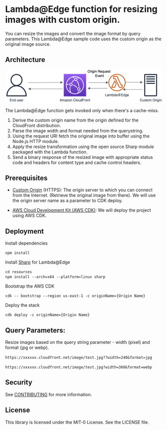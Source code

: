 # Lambda@Edge function for resizing images with custom origin.

You can resize the images and convert the image format by query parameters. This Lambda@Edge sample code uses the custom origin as the original image source.

## Architecture

![Architecture](/images/image-resizing.png)

The Lambda@Edge function gets invoked only when there's a cache-miss. 
1. Derive the custom origin name from the origin defined for the CloudFront distribution.
2. Parse the image width and format needed from the querystring.
3. Using the request URI fetch the original image into buffer using the Node.js HTTP module.
4. Apply the resize transformation using the open source Sharp module packaged with the Lambda function.
5. Send a binary response of the resized image with appropriate status code and headers for content type and cache control headers.

## Prerequisites
* [Custom Origin](https://docs.aws.amazon.com/AmazonCloudFront/latest/DeveloperGuide/DownloadDistS3AndCustomOrigins.html#concept_CustomOrigin) (HTTPS): The origin server to which you can connect from the Internet. (Retrieve the original image from there). We will use the origin server name as a parameter to CDK deploy.

* [AWS Cloud Development Kit (AWS CDK)](https://docs.aws.amazon.com/cdk/v2/guide/getting_started.html): We will deploy the project using AWS CDK.

## Deployment

Install dependencies
```
npm install
```
Install [Sharp](https://sharp.pixelplumbing.com/) for Lambda@Edge
```
cd resources
npm install --arch=x64 --platform=linux sharp
```
Bootstrap the AWS CDK
```
cdk -- bootstrap --region us-east-1 -c originName={Origin Name}
```
Deploy the stack
```
cdk deploy -c originName={Origin Name}
```

## Query Parameters:
Resize images based on the query string parameter - width (pixel) and format (jpg or webp).

`https://xxxxxx.cloudfront.net/image/test.jpg??width=240&format=jpg`

`https://xxxxxx.cloudfront.net/image/test.jpg?width=360&format=webp`

## Security

See [CONTRIBUTING](CONTRIBUTING.md#security-issue-notifications) for more information.

## License

This library is licensed under the MIT-0 License. See the LICENSE file.